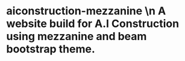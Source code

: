# aiconstruction-mezzanine \n A website build for A.I Construction using mezzanine and beam bootstrap theme.
